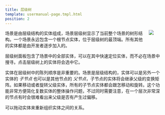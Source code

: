 ```yaml
---
title: 层级树
template: usermanual-page.tmpl.html
position: 2
---
```


<img src="/images/user-manual/hierarchy.jpg" style="float: right; padding: 20px; padding-top: 0px;"></img>

场景是由层级结构的实体组成，场景层级树显示了当前整个场景的树形结构。一个场景永远包含一个根节点实体，位于层级树的最顶端。所有其他的实体都是由开发者逐步加入的。

层级树面板包含了场景中的全部实体，可以在其中快速定位实体，而不必在场景中搜寻。点击层级树上的实体将会选中它。

实体在层级树中的陈列顺序是非重要的。场景是层级结构的，实体可以是另外一个实体的 *子节点* 也可以是其他节点的 *父节点*，子节点的实体将会继承父级的变换矩阵。如果移动或者旋转父级实体，所有的子节点实体都会跟怎移动和旋转。这个功能非常方便简化复数实体的整体操作问题，不过同时需要注意，在一个层次非常深的节点有时会很难看出来父级是否有产生过偏移。

可以拖动实体来重新组织实体之间的关系。

[1]: /images/user-manual/hierarchy.jpg "Explore scenes to discover their secrets"

